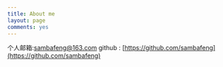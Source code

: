 ```yaml
---
title: About me
layout: page
comments: yes
---
```

  

个人邮箱:sambafeng@163.com 
github : [https://github.com/sambafeng](https://github.com/sambafeng)